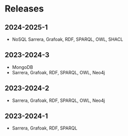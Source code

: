 # Releases

## 2024-2025-1

* NoSQL Sarrera, Grafoak, RDF, SPARQL, OWL, SHACL

## 2023-2024-3

* MongoDB
* Sarrera, Grafoak, RDF, SPARQL, OWL, Neo4j

## 2023-2024-2

* Sarrera, Grafoak, RDF, SPARQL, OWL, Neo4j

## 2023-2024-1

* Sarrera, Grafoak, RDF, SPARQL
